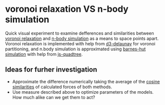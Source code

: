 # voronoi relaxation VS n-body simulation

Quick visual experiment to examine defferences and similarities between [voronoi relaxation](https://en.wikipedia.org/wiki/Lloyd%27s_algorithm) and [n-body simulation](https://en.wikipedia.org/wiki/N-body_simulation) as a means to space points apart. Voronoi relaxation is implemented with help from [d3-delaunay](https://en.wikipedia.org/wiki/Lloyd%27s_algorithm) for voronoi partitioning, and n.body simulation is approximated using [barnes-hut simulation](https://en.wikipedia.org/wiki/Barnes%E2%80%93Hut_simulation) with help from [js-quadtree](https://www.npmjs.com/package/js-quadtree).
## Ideas for furher investigation
* Approximate the difference numerically taking the average of the [cosine similarities](https://en.wikipedia.org/wiki/Cosine_similaries) of calculated forces of both methods.
* Use measure described above to optimize parameters of the models. How much alike can we get them to act?
